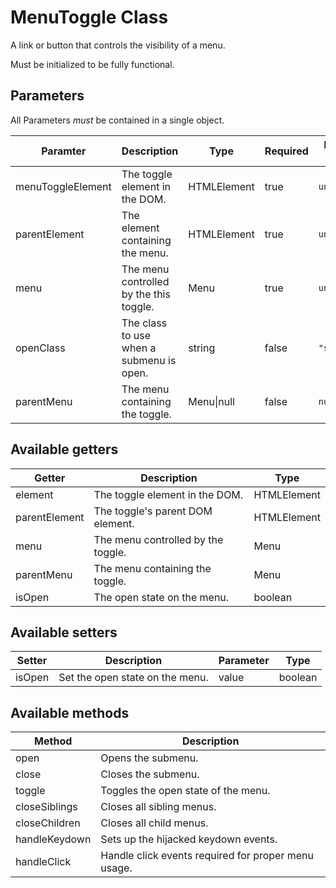 # MenuToggle Class

A link or button that controls the visibility of a menu.

Must be initialized to be fully functional.

## Parameters

All Parameters _must_ be contained in a single object.

| Paramter | Description | Type | Required | Default Value |
| --- | --- | --- | --- | --- |
| menuToggleElement | The toggle element in the DOM. | HTMLElement | true | `undefined` |
| parentElement | The element containing the menu. | HTMLElement | true | `undefined` |
| menu | The menu controlled by the this toggle. | Menu | true | `undefined` |
| openClass | The class to use when a submenu is open. | string | false | `"show"` |
| parentMenu | The menu containing the toggle. | Menu\|null | false | `null` |

## Available getters

| Getter |  Description | Type |
| --- | --- | --- |
| element | The toggle element in the DOM. | HTMLElement |
| parentElement | The toggle's parent DOM element. | HTMLElement |
| menu | The menu controlled by the toggle. | Menu |
| parentMenu | The menu containing the toggle. | Menu |
| isOpen | The open state on the menu. | boolean |

## Available setters

| Setter | Description | Parameter | Type |
| --- | --- | --- | --- |
| isOpen | Set the open state on the menu. | value | boolean |

## Available methods

| Method | Description |
| --- | --- |
| open | Opens the submenu. |
| close | Closes the submenu. |
| toggle | Toggles the open state of the menu. |
| closeSiblings | Closes all sibling menus. |
| closeChildren | Closes all child menus. |
| handleKeydown | Sets up the hijacked keydown events. |
| handleClick | Handle click events required for proper menu usage. |
